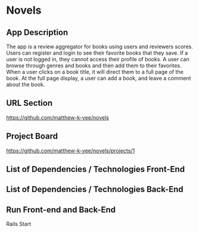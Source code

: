 # Novels

## App Description
The app is a review aggregator for books using users and reviewers scores.
Users can register and login to see their favorite books that they save. If a user is not logged in, they cannot access their profile of books. A user can browse through genres and books and then add them to their favorites. When a user clicks on a book title, it will direct them to a full page of the book. At the full page display, a user can add a book, and leave a comment about the book.  

## URL Section
https://github.com/matthew-k-yee/novels

## Project Board
https://github.com/matthew-k-yee/novels/projects/1

## List of Dependencies / Technologies Front-End
## List of Dependencies / Technologies Back-End

## Run Front-end and Back-End
Rails Start
